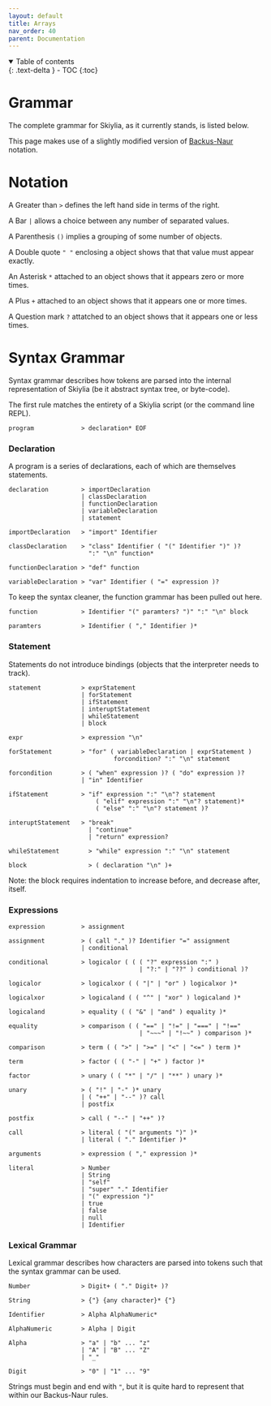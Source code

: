```yaml
---
layout: default
title: Arrays
nav_order: 40
parent: Documentation
---
```


<details open markdown="block">
  <summary>
    Table of contents
  </summary>
  {: .text-delta }
- TOC
{:toc}
</details>

# Grammar

The complete grammar for Skiylia, as it currently stands, is listed below.

This page makes use of a slightly modified version of [Backus-Naur](https://en.wikipedia.org/wiki/Backus%E2%80%93Naur_form) notation.

# Notation

A Greater than `>` defines the left hand side in terms of the right.

A Bar `|` allows a choice between any number of separated values.

A Parenthesis `()` implies a grouping of some number of objects.

A Double quote `" "` enclosing a object shows that that value must appear exactly.

An Asterisk `*` attached to an object shows that it appears zero or more times.

A Plus `+` attached to an object shows that it appears one or more times.

A Question mark `?` attatched to an object shows that it appears one or less times.

# Syntax Grammar

Syntax grammar describes how tokens are parsed into the internal representation of Skiylia (be it abstract syntax tree, or byte-code).

The first rule matches the entirety of a Skiylia script (or the command line REPL).
```
program             > declaration* EOF
```

### Declaration

A program is a series of declarations, each of which are themselves statements.

```
declaration         > importDeclaration
                    | classDeclaration
                    | functionDeclaration
                    | variableDeclaration
                    | statement

importDeclaration   > "import" Identifier

classDeclaration    > "class" Identifier ( "(" Identifier ")" )?
                      ":" "\n" function*

functionDeclaration > "def" function

variableDeclaration > "var" Identifier ( "=" expression )?
```

To keep the syntax cleaner, the function grammar has been pulled out here.  

```
function            > Identifier "(" paramters? ")" ":" "\n" block

paramters           > Identifier ( "," Identifier )*
```

### Statement

Statements do not introduce bindings (objects that the interpreter needs to track).

```
statement           > exprStatement
                    | forStatement
                    | ifStatement
                    | interuptStatement
                    | whileStatement
                    | block

expr                > expression "\n"

forStatement        > "for" ( variableDeclaration | exprStatement )
                             forcondition? ":" "\n" statement

forcondition        > ( "when" expression )? ( "do" expression )?
                    | "in" Identifier

ifStatement         > "if" expression ":" "\n"? statement
                        ( "elif" expression ":" "\n"? statement)*
                        ( "else" ":" "\n"? statement )?

interuptStatement   > "break"
                      | "continue"
                      | "return" expression?

whileStatement        > "while" expression ":" "\n" statement

block                 > ( declaration "\n" )+

```

Note: the block requires indentation to increase before, and decrease after, itself.

### Expressions

```
expression          > assignment

assignment          > ( call "." )? Identifier "=" assignment
                    | conditional

conditional         > logicalor ( ( ( "?" expression ":" )
                                    | "?:" | "??" ) conditional )?

logicalor           > logicalxor ( ( "|" | "or" ) logicalxor )*

logicalxor          > logicaland ( ( "^" | "xor" ) logicaland )*

logicaland          > equality ( ( "&" | "and" ) equality )*

equality            > comparison ( ( "==" | "!=" | "===" | "!=="
                                    | "~~~" | "!~~" ) comparison )*

comparison          > term ( ( ">" | ">=" | "<" | "<=" ) term )*

term                > factor ( ( "-" | "+" ) factor )*

factor              > unary ( ( "*" | "/" | "**" ) unary )*

unary               > ( "!" | "-" )* unary
                    | ( "++" | "--" )? call
                    | postfix

postfix             > call ( "--" | "++" )?

call                > literal ( "(" arguments ")" )*
                    | literal ( "." Identifier )*

arguments           > expression ( "," expression )*

literal             > Number
                    | String
                    | "self"
                    | "super" "." Identifier
                    | "(" expression ")"
                    | true
                    | false
                    | null
                    | Identifier
```

### Lexical Grammar

Lexical grammar describes how characters are parsed into tokens such that the syntax grammar can be used.

```
Number              > Digit+ ( "." Digit+ )?

String              > {"} {any character}* {"}

Identifier          > Alpha AlphaNumeric*

AlphaNumeric        > Alpha | Digit

Alpha               > "a" | "b" ... "z"
                    | "A" | "B" ... "Z"
                    | "_"

Digit               > "0" | "1" ... "9"
```

Strings must begin and end with `"`, but it is quite hard to represent that within our Backus-Naur rules.
